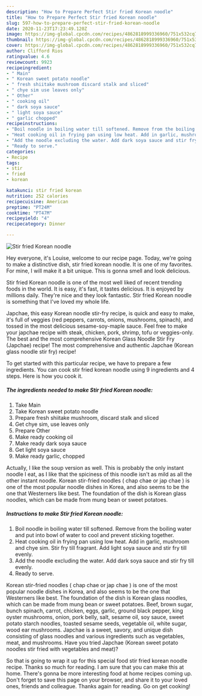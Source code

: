 ```yaml
---
description: "How to Prepare Perfect Stir fried Korean noodle"
title: "How to Prepare Perfect Stir fried Korean noodle"
slug: 597-how-to-prepare-perfect-stir-fried-korean-noodle
date: 2020-11-23T17:23:49.120Z
image: https://img-global.cpcdn.com/recipes/4862818999336960/751x532cq70/stir-fried-korean-noodle-recipe-main-photo.jpg
thumbnail: https://img-global.cpcdn.com/recipes/4862818999336960/751x532cq70/stir-fried-korean-noodle-recipe-main-photo.jpg
cover: https://img-global.cpcdn.com/recipes/4862818999336960/751x532cq70/stir-fried-korean-noodle-recipe-main-photo.jpg
author: Clifford Rios
ratingvalue: 4.6
reviewcount: 9923
recipeingredient:
- " Main"
- " Korean sweet potato noodle"
- " fresh shiitake mushroom discard stalk and sliced"
- " chye sim use leaves only"
- " Other"
- " cooking oil"
- " dark soya sauce"
- " light soya sauce"
- " garlic chopped"
recipeinstructions:
- "Boil noodle in boiling water till softened. Remove from the boiling water and put into bowl of water to cool and prevent sticking together."
- "Heat cooking oil in frying pan using low heat. Add in garlic, mushroom and chye sim. Stir fry till fragrant. Add light soya sauce and stir fry till evenly."
- "Add the noodle excluding the water. Add dark soya sauce and stir fry till evenly."
- "Ready to serve."
categories:
- Recipe
tags:
- stir
- fried
- korean

katakunci: stir fried korean 
nutrition: 252 calories
recipecuisine: American
preptime: "PT24M"
cooktime: "PT47M"
recipeyield: "4"
recipecategory: Dinner

---
```



![Stir fried Korean noodle](https://img-global.cpcdn.com/recipes/4862818999336960/751x532cq70/stir-fried-korean-noodle-recipe-main-photo.jpg)

Hey everyone, it's Louise, welcome to our recipe page. Today, we're going to make a distinctive dish, stir fried korean noodle. It is one of my favorites. For mine, I will make it a bit unique. This is gonna smell and look delicious.

Stir fried Korean noodle is one of the most well liked of recent trending foods in the world. It is easy, it's fast, it tastes delicious. It is enjoyed by millions daily. They're nice and they look fantastic. Stir fried Korean noodle is something that I've loved my whole life.

Japchae, this easy Korean noodle stir-fry recipe, is quick and easy to make, it&#39;s full of veggies (red peppers, carrots, onions, mushrooms, spinach), and tossed in the most delicious sesame-soy-maple sauce. Feel free to make your japchae recipe with steak, chicken, pork, shrimp, tofu or veggies-only. The best and the most comprehensive Korean Glass Noodle Stir Fry (Japchae) recipe! The most comprehensive and authentic Japchae (Korean glass noodle stir fry) recipe!


To get started with this particular recipe, we have to prepare a few ingredients. You can cook stir fried korean noodle using 9 ingredients and 4 steps. Here is how you cook it.

<!--inarticleads1-->

##### The ingredients needed to make Stir fried Korean noodle:

1. Take  Main
1. Take  Korean sweet potato noodle
1. Prepare  fresh shiitake mushroom, discard stalk and sliced
1. Get  chye sim, use leaves only
1. Prepare  Other
1. Make ready  cooking oil
1. Make ready  dark soya sauce
1. Get  light soya sauce
1. Make ready  garlic, chopped


Actually, I like the soup version as well. This is probably the only instant noodle I eat, as I like that the spiciness of this noodle isn&#39;t as mild as all the other instant noodle. Korean stir-fried noodles ( chap chae or jap chae ) is one of the most popular noodle dishes in Korea, and also seems to be the one that Westerners like best. The foundation of the dish is Korean glass noodles, which can be made from mung bean or sweet potatoes. 

<!--inarticleads2-->

##### Instructions to make Stir fried Korean noodle:

1. Boil noodle in boiling water till softened. Remove from the boiling water and put into bowl of water to cool and prevent sticking together.
1. Heat cooking oil in frying pan using low heat. Add in garlic, mushroom and chye sim. Stir fry till fragrant. Add light soya sauce and stir fry till evenly.
1. Add the noodle excluding the water. Add dark soya sauce and stir fry till evenly.
1. Ready to serve.


Korean stir-fried noodles ( chap chae or jap chae ) is one of the most popular noodle dishes in Korea, and also seems to be the one that Westerners like best. The foundation of the dish is Korean glass noodles, which can be made from mung bean or sweet potatoes. Beef, brown sugar, bunch spinach, carrot, chicken, eggs, garlic, ground black pepper, king oyster mushrooms, onion, pork belly, salt, sesame oil, soy sauce, sweet potato starch noodles, toasted sesame seeds, vegetable oil, white sugar, wood ear mushrooms. Japchae is a sweet, savory, and unique dish consisting of glass noodles and various ingredients such as vegetables, meat, and mushrooms. Have you tried Japchae (Korean sweet potato noodles stir fried with vegetables and meat)? 

So that is going to wrap it up for this special food stir fried korean noodle recipe. Thanks so much for reading. I am sure that you can make this at home. There's gonna be more interesting food at home recipes coming up. Don't forget to save this page on your browser, and share it to your loved ones, friends and colleague. Thanks again for reading. Go on get cooking!
